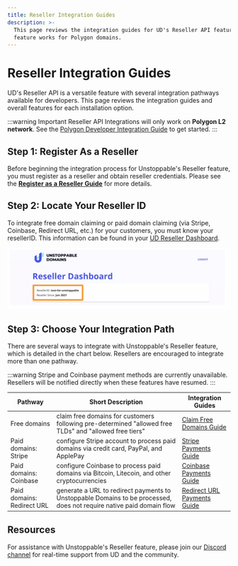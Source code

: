 ```yaml
---
title: Reseller Integration Guides
description: >-
  This page reviews the integration guides for UD's Reseller API feature. This
  feature works for Polygon domains.
---
```


# Reseller Integration Guides

UD's Reseller API is a versatile feature with several integration pathways available for developers. This page reviews the integration guides and overall features for each installation option.

:::warning Important
Reseller API Integrations will only work on **Polygon L2 network**. See the [Polygon Developer Integration Guide](../../polygon/polygon-migration-guide.md) to get started.
:::

## Step 1: Register As a Reseller

Before beginning the integration process for Unstoppable's Reseller feature, you must register as a reseller and obtain reseller credentials. Please see the [**Register as a Reseller Guide**](../index.md) for more details.

## Step 2: Locate Your Reseller ID

To integrate free domain claiming or paid domain claiming (via Stripe, Coinbase, Redirect URL, etc.) for your customers, you must know your resellerID. This information can be found in your [UD Reseller Dashboard](https://unstoppabledomains.com/resellers).

![Location of ResellerID in UD Reseller Dashboard](/images/reseller-id.png '#display=block;margin-left=auto;margin-right=auto;width=70%;')

## Step 3: Choose Your Integration Path

There are several ways to integrate with Unstoppable's Reseller feature, which is detailed in the chart below. Resellers are encouraged to integrate more than one pathway.

:::warning
Stripe and Coinbase payment methods are currently unavailable. Resellers will be notified directly when these features have resumed.
:::

| Pathway                    | Short Description                                                                                                    | Integration Guides                                            |
| -------------------------- | -------------------------------------------------------------------------------------------------------------------- | ------------------------------------------------------------- |
| Free domains               | claim free domains for customers following pre-determined "allowed free TLDs" and "allowed free tiers"               | [Claim Free Domains Guide](claim-free-domains.md)       |
| Paid domains: Stripe       | configure Stripe account to process paid domains via credit card, PayPal, and ApplePay                               | [Stripe Payments Guide](stripe-payments.md)             |
| Paid domains: Coinbase     | configure Coinbase to process paid domains via Bitcoin, Litecoin, and other cryptocurrencies                         | [Coinbase Payments Guide](coinbase-payments.md)         |
| Paid domains: Redirect URL | generate a URL to redirect payments to Unstoppable Domains to be processed, does not require native paid domain flow | [Redirect URL Payments Guide](redirect-url-payments.md) |

## Resources

For assistance with Unstoppable's Reseller feature, please join our [Discord channel](https://discord.gg/b6ZVxSZ9Hn) for real-time support from UD and the community.
